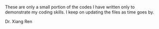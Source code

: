 These are only a small portion of the codes I have written only to demonstrate my coding skills. I keep on updating the files as time goes by.

Dr. Xiang Ren

